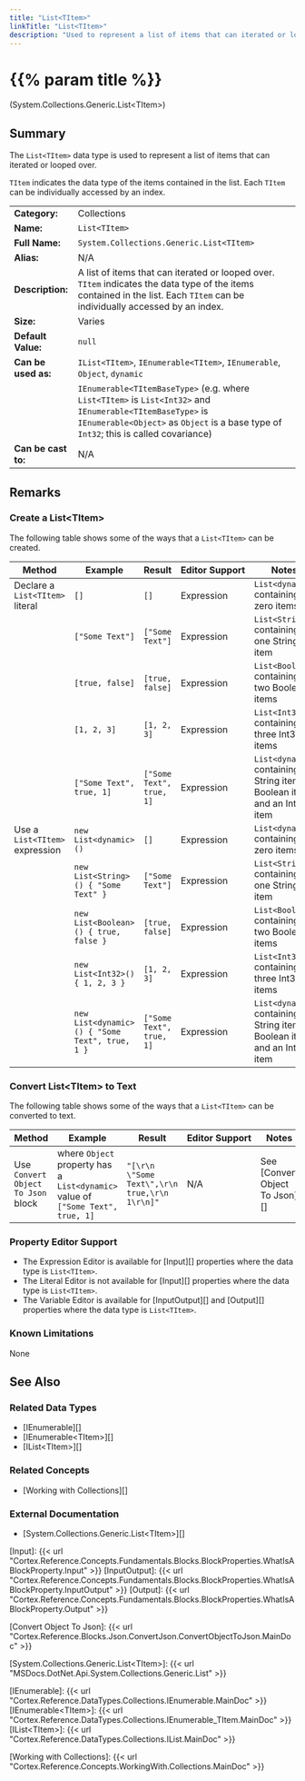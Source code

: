 ```yaml
---
title: "List<TItem>"
linkTitle: "List<TItem>"
description: "Used to represent a list of items that can iterated or looped over. `TItem` indicates the data type of the items contained in the list. Each `TItem` can be individually accessed by an index."
---
```


# {{% param title %}}

<p class="namespace">(System.Collections.Generic.List&lt;TItem&gt;)</p>

## Summary

The `List<TItem>` data type is used to represent a list of items that can iterated or looped over.

`TItem` indicates the data type of the items contained in the list. Each `TItem` can be individually accessed by an index.

| | |
|-|-|
| **Category:**          | Collections                                                   |
| **Name:**              | `List<TItem>`                                                 |
| **Full Name:**         | `System.Collections.Generic.List<TItem>`                      |
| **Alias:**             | N/A                                                           |
| **Description:**       | A list of items that can iterated or looped over. `TItem` indicates the data type of the items contained in the list. Each `TItem` can be individually accessed by an index.                                                                                   |
| **Size:**              | Varies                                                        |
| **Default Value:**     | `null`                                                        |
| **Can be used as:**    | `IList<TItem>`, `IEnumerable<TItem>`, `IEnumerable`, `Object`, `dynamic` |
|                        | `IEnumerable<TItemBaseType>` (e.g. where `List<TItem>` is `List<Int32>` and `IEnumerable<TItemBaseType>` is `IEnumerable<Object>` as `Object` is a base type of `Int32`; this is called covariance) |
| **Can be cast to:**    |  N/A                                                          |

## Remarks

### Create a List&lt;TItem&gt;

The following table shows some of the ways that a `List<TItem>` can be created.

| Method | Example | Result | Editor&nbsp;Support | Notes |
|-|-|-|-|-|
| Declare a `List<TItem>` literal  | `[]`                     | `[]`                      | Expression | `List<dynamic>` containing zero items                         |
|                                  | `["Some Text"]`          | `["Some Text"]`           | Expression | `List<String>` containing one String item                     |
|                                  | `[true, false]`          | `[true, false]`           | Expression | `List<Boolean>` containing two Boolean items                  |
|                                  | `[1, 2, 3]`              | `[1, 2, 3]`               | Expression | `List<Int32>` containing three Int32 items                    |
|                                  | `["Some Text", true, 1]` | `["Some Text", true, 1]`  | Expression | `List<dynamic>` containing a String item, a Boolean item and an Int32 item                |
| Use a `List<TItem>` expression   | `new List<dynamic>()`    | `[]`                      | Expression | `List<dynamic>` containing zero items                         |
|                                  | `new List<String>() { "Some Text" }`          | `["Some Text"]`   | Expression | `List<String>` containing one String item        |
|                                  | `new List<Boolean>() { true, false }`         | `[true, false]`   | Expression | `List<Boolean>` containing two Boolean items     |
|                                  | `new List<Int32>() { 1, 2, 3 }`               | `[1, 2, 3]`       | Expression | `List<Int32>` containing three Int32 items       |
|                                  | `new List<dynamic>() { "Some Text", true, 1 }`| `["Some Text", true, 1]` | Expression | `List<dynamic>` containing a String item, a Boolean item and an Int32 item |

### Convert List&lt;TItem&gt; to Text

The following table shows some of the ways that a `List<TItem>` can be converted to text.

| Method | Example | Result | Editor&nbsp;Support | Notes |
|-|-|-|-|-|
| Use `Convert Object To Json` block    | where `Object` property has a `List<dynamic>` value of `["Some Text", true, 1]` | `"[\r\n  \"Some Text\",\r\n  true,\r\n  1\r\n]"` | N/A | See [Convert Object To Json][] |

### Property Editor Support

* The Expression Editor is available for [Input][] properties where the data type is `List<TItem>`.
* The Literal Editor is not available for [Input][] properties where the data type is `List<TItem>`.
* The Variable Editor is available for [InputOutput][] and [Output][] properties where the data type is `List<TItem>`.

### Known Limitations

None

## See Also

### Related Data Types

* [IEnumerable][]
* [IEnumerable&lt;TItem&gt;][]
* [IList&lt;TItem&gt;][]

### Related Concepts

* [Working with Collections][]

### External Documentation

* [System.Collections.Generic.List&lt;TItem&gt;][]

[Input]: {{< url "Cortex.Reference.Concepts.Fundamentals.Blocks.BlockProperties.WhatIsABlockProperty.Input" >}}
[InputOutput]: {{< url "Cortex.Reference.Concepts.Fundamentals.Blocks.BlockProperties.WhatIsABlockProperty.InputOutput" >}}
[Output]: {{< url "Cortex.Reference.Concepts.Fundamentals.Blocks.BlockProperties.WhatIsABlockProperty.Output" >}}

[Convert Object To Json]: {{< url "Cortex.Reference.Blocks.Json.ConvertJson.ConvertObjectToJson.MainDoc" >}}

[System.Collections.Generic.List&lt;TItem&gt;]: {{< url "MSDocs.DotNet.Api.System.Collections.Generic.List" >}}

[IEnumerable]: {{< url "Cortex.Reference.DataTypes.Collections.IEnumerable.MainDoc" >}}
[IEnumerable&lt;TItem&gt;]: {{< url "Cortex.Reference.DataTypes.Collections.IEnumerable_TItem.MainDoc" >}}
[IList&lt;TItem&gt;]: {{< url "Cortex.Reference.DataTypes.Collections.IList.MainDoc" >}}

[Working with Collections]: {{< url "Cortex.Reference.Concepts.WorkingWith.Collections.MainDoc" >}}
